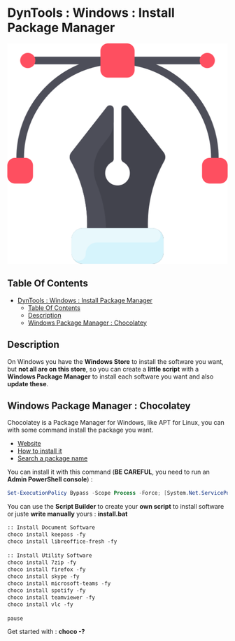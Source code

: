 # DynTools : Windows : Install Package Manager

![Icon](../../icon.png)

## Table Of Contents

- [DynTools : Windows : Install Package Manager](#dyntools--windows--install-package-manager)
  - [Table Of Contents](#table-of-contents)
  - [Description](#description)
  - [Windows Package Manager : Chocolatey](#windows-package-manager--chocolatey)

## Description

On Windows you have the **Windows Store** to install the software you want, but **not all are on this store**, so you can create a **little script** with a **Windows Package Manager** to install each software you want and also **update these**.

## Windows Package Manager : Chocolatey

Chocolatey is a Package Manager for Windows, like APT for Linux, you can with some command install the package you want.

- [Website](https://chocolatey.org/)
- [How to install it](https://chocolatey.org/install)
- [Search a package name](https://community.chocolatey.org/packages)

You can install it with this command (**BE CAREFUL**, you need to run an **Admin PowerShell console**) :

```powershell
Set-ExecutionPolicy Bypass -Scope Process -Force; [System.Net.ServicePointManager]::SecurityProtocol = [System.Net.ServicePointManager]::SecurityProtocol -bor 3072; iex ((New-Object System.Net.WebClient).DownloadString('https://community.chocolatey.org/install.ps1'))
```

You can use the **Script Builder** to create your **own script** to install software or juste **write manually** yours : **install.bat**

```console
:: Install Document Software
choco install keepass -fy
choco install libreoffice-fresh -fy

:: Install Utility Software
choco install 7zip -fy
choco install firefox -fy
choco install skype -fy
choco install microsoft-teams -fy
choco install spotify -fy
choco install teamviewer -fy
choco install vlc -fy

pause
```

Get started with : **choco -?**

